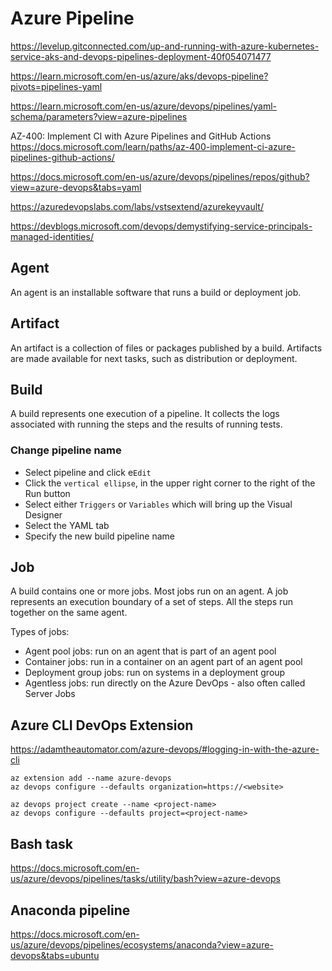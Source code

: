 # Azure Pipeline
https://levelup.gitconnected.com/up-and-running-with-azure-kubernetes-service-aks-and-devops-pipelines-deployment-40f054071477

https://learn.microsoft.com/en-us/azure/aks/devops-pipeline?pivots=pipelines-yaml

https://learn.microsoft.com/en-us/azure/devops/pipelines/yaml-schema/parameters?view=azure-pipelines

AZ-400: Implement CI with Azure Pipelines and GitHub Actions\
https://docs.microsoft.com/learn/paths/az-400-implement-ci-azure-pipelines-github-actions/


https://docs.microsoft.com/en-us/azure/devops/pipelines/repos/github?view=azure-devops&tabs=yaml

https://azuredevopslabs.com/labs/vstsextend/azurekeyvault/

https://devblogs.microsoft.com/devops/demystifying-service-principals-managed-identities/

## Agent
An agent is an installable software that runs a build or deployment job.

## Artifact
An artifact is a collection of files or packages published by a build. Artifacts are made available for next tasks, such as distribution or deployment.

## Build
A build represents one execution of a pipeline. It collects the logs associated with running the steps and the results of running tests.

### Change pipeline name
- Select pipeline and click e`Edit`
- Click the `vertical ellipse`, in the upper right corner to the right of the Run button
- Select either `Triggers` or `Variables` which will bring up the Visual Designer
- Select the YAML tab
- Specify the new build pipeline name

## Job
A build contains one or more jobs. Most jobs run on an agent.
A job represents an execution boundary of a set of steps. All the steps run together on the same agent.

Types of jobs:
- Agent pool jobs: run on an agent that is part of an agent pool
- Container jobs: run in a container on an agent part of an agent pool
- Deployment group jobs: run on systems in a deployment group
- Agentless jobs: run directly on the Azure DevOps - also often called Server Jobs

## Azure CLI DevOps Extension
https://adamtheautomator.com/azure-devops/#logging-in-with-the-azure-cli
```
az extension add --name azure-devops
az devops configure --defaults organization=https://<website>

az devops project create --name <project-name>
az devops configure --defaults project=<project-name>
```

## Bash task
https://docs.microsoft.com/en-us/azure/devops/pipelines/tasks/utility/bash?view=azure-devops

## Anaconda pipeline
https://docs.microsoft.com/en-us/azure/devops/pipelines/ecosystems/anaconda?view=azure-devops&tabs=ubuntu
